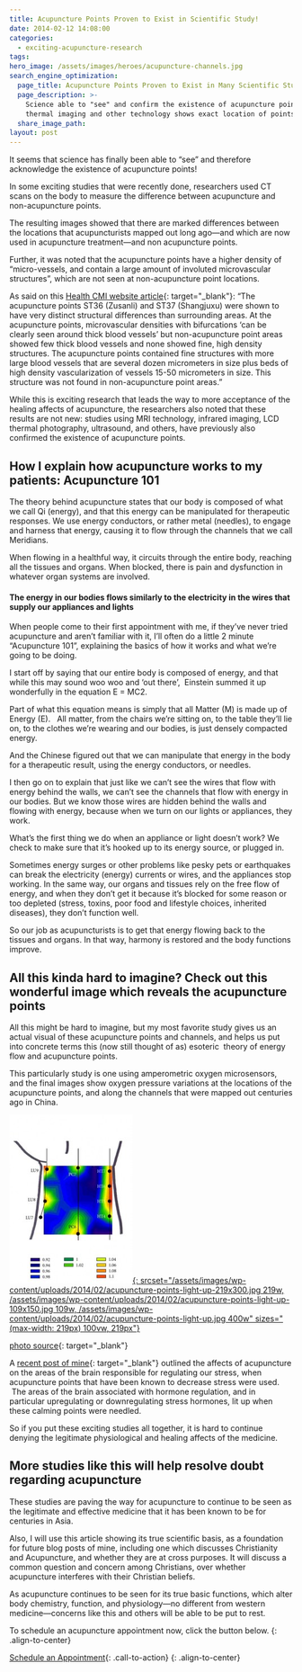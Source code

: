 ```yaml
---
title: Acupuncture Points Proven to Exist in Scientific Study!
date: 2014-02-12 14:08:00
categories:
  - exciting-acupuncture-research
tags:
hero_image: /assets/images/heroes/acupuncture-channels.jpg
search_engine_optimization:
  page_title: Acupuncture Points Proven to Exist in Many Scientific Studies
  page_description: >-
    Science able to "see" and confirm the existence of acupuncture points! LCD
    thermal imaging and other technology shows exact location of points.
  share_image_path:
layout: post
---
```


It seems that science has finally been able to “see” and therefore acknowledge the existence of acupuncture points!

In some exciting studies that were recently done, researchers used CT scans on the body to measure the difference between acupuncture and non-acupuncture points.

The resulting images showed that there are marked differences between the locations that acupuncturists mapped out long ago—and which are now used in acupuncture treatment—and non acupuncture points.

Further, it was noted that the acupuncture points have a higher density of “micro-vessels, and contain a large amount of involuted microvascular structures”, which are not seen at non-acupuncture point locations.

As said on this [Health CMI website article](http://www.healthcmi.com/Acupuncture-Continuing-Education-News/1230-new-ct-scans-reveal-acupuncture-points "Acupuncture Points mapped out"){: target="_blank"}: “The acupuncture points ST36 (Zusanli) and ST37 (Shangjuxu) were shown to have very distinct structural differences than surrounding areas. At the acupuncture points, microvascular densities with bifurcations ‘can be clearly seen around thick blood vessels’ but non-acupuncture point areas showed few thick blood vessels and none showed fine, high density structures. The acupuncture points contained fine structures with more large blood vessels that are several dozen micrometers in size plus beds of high density vascularization of vessels 15-50 micrometers in size. This structure was not found in non-acupuncture point areas.”

While this is exciting research that leads the way to more acceptance of the healing affects of acupuncture, the researchers also noted that these results are not new: studies using MRI technology, infrared imaging, LCD thermal photography, ultrasound, and others, have previously also confirmed the existence of acupuncture points.

## How I explain how acupuncture works to my patients: Acupuncture 101

The theory behind acupuncture states that our body is composed of what we call Qi (energy), and that this energy can be manipulated for therapeutic responses. We use energy conductors, or rather metal (needles), to engage and harness that energy, causing it to flow through the channels that we call Meridians.

When flowing in a healthful way, it circuits through the entire body, reaching all the tissues and organs. When blocked, there is pain and dysfunction in whatever organ systems are involved.

#### The energy in our bodies flows similarly to the electricity in the wires that supply our appliances and lights

When people come to their first appointment with me, if they’ve never tried acupuncture and aren’t familiar with it, I’ll often do a little 2 minute “Acupuncture 101”, explaining the basics of how it works and what we’re going to be doing.

I start off by saying that our entire body is composed of energy, and that while this may sound woo woo and ‘out there’,  Einstein summed it up wonderfully in the equation E = MC2.

Part of what this equation means is simply that all Matter (M) is made up of Energy (E).   All matter, from the chairs we’re sitting on, to the table they’ll lie on, to the clothes we’re wearing and our bodies, is just densely compacted energy.

And the Chinese figured out that we can manipulate that energy in the body for a therapeutic result, using the energy conductors, or needles.

I then go on to explain that just like we can’t see the wires that flow with energy behind the walls, we can’t see the channels that flow with energy in our bodies. But we know those wires are hidden behind the walls and flowing with energy, because when we turn on our lights or appliances, they work.

What’s the first thing we do when an appliance or light doesn’t work? We check to make sure that it’s hooked up to its energy source, or plugged in.

Sometimes energy surges or other problems like pesky pets or earthquakes can break the electricity (energy) currents or wires, and the appliances stop working. In the same way, our organs and tissues rely on the free flow of energy, and when they don’t get it because it’s blocked for some reason or too depleted (stress, toxins, poor food and lifestyle choices, inherited diseases), they don’t function well.

So our job as acupuncturists is to get that energy flowing back to the tissues and organs. In that way, harmony is restored and the body functions improve.

## All this kinda hard to imagine? Check out this wonderful image which reveals the acupuncture points

All this might be hard to imagine, but my most favorite study gives us an actual visual of these acupuncture points and channels, and helps us put into concrete terms this (now still thought of as) esoteric  theory of energy flow and acupuncture points.

This particularly study is one using amperometric oxygen microsensors, and the final images show oxygen pressure variations at the locations of the acupuncture points, and along the channels that were mapped out centuries ago in China.

[![Acupuncture points](/assets/images/wp-content/uploads/2014/02/acupuncture-points-light-up-219x300.jpg "Acupuncture Points Light Up"){: srcset="/assets/images/wp-content/uploads/2014/02/acupuncture-points-light-up-219x300.jpg 219w, /assets/images/wp-content/uploads/2014/02/acupuncture-points-light-up-109x150.jpg 109w, /assets/images/wp-content/uploads/2014/02/acupuncture-points-light-up.jpg 400w" sizes="(max-width: 219px) 100vw, 219px"}](/assets/images/wp-content/uploads/2014/02/acupuncture-points-light-up.jpg)

[photo source](http://www.healthcmi.com/Acupuncture-Continuing-Education-News/1230-new-ct-scans-reveal-acupuncture-points "acupuncture point photo source"){: target="_blank"}

A [recent post of mine](http://www.wisdomwaysacupuncture.com/2017/04/11/new-study-shows-how-acupuncture-helps-stress/ "acupuncture reduces stress"){: target="_blank"} outlined the affects of acupuncture on the areas of the brain responsible for regulating our stress, when acupuncture points that have been known to decrease stress were used.  The areas of the brain associated with hormone regulation, and in particular upregulating or downregulating stress hormones, lit up when these calming points were needled.  

So if you put these exciting studies all together, it is hard to continue denying the legitimate physiological and healing affects of the medicine.

## More studies like this will help resolve doubt regarding acupuncture

These studies are paving the way for acupuncture to continue to be seen as the legitimate and effective medicine that it has been known to be for centuries in Asia. 

Also, I will use this article showing its true scientific basis, as a foundation for future blog posts of mine, including one which discusses Christianity and Acupuncture, and whether they are at cross purposes. It will discuss a common question and concern among Christians, over whether acupuncture interferes with their Christian beliefs.

As acupuncture continues to be seen for its true basic functions, which alter body chemistry, function, and physiology—no different from western medicine—concerns like this and others will be able to be put to rest.

To schedule an acupuncture appointment now, click the button below.
{: .align-to-center}

[Schedule an Appointment](/make-an-appointment/){: .call-to-action}
{: .align-to-center}